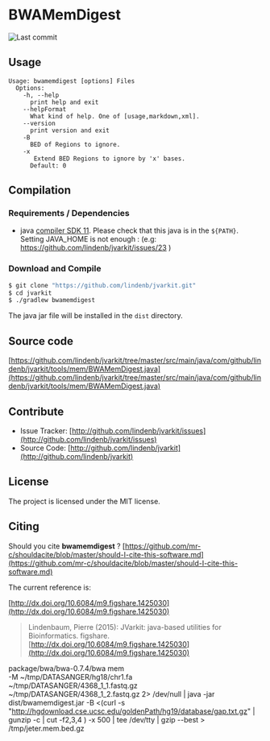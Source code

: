 # BWAMemDigest

![Last commit](https://img.shields.io/github/last-commit/lindenb/jvarkit.png)




## Usage

```
Usage: bwamemdigest [options] Files
  Options:
    -h, --help
      print help and exit
    --helpFormat
      What kind of help. One of [usage,markdown,xml].
    --version
      print version and exit
    -B
      BED of Regions to ignore.
    -x
       Extend BED Regions to ignore by 'x' bases.
      Default: 0

```

## Compilation

### Requirements / Dependencies

* java [compiler SDK 11](https://jdk.java.net/11/). Please check that this java is in the `${PATH}`. Setting JAVA_HOME is not enough : (e.g: https://github.com/lindenb/jvarkit/issues/23 )


### Download and Compile

```bash
$ git clone "https://github.com/lindenb/jvarkit.git"
$ cd jvarkit
$ ./gradlew bwamemdigest
```

The java jar file will be installed in the `dist` directory.

## Source code 

[https://github.com/lindenb/jvarkit/tree/master/src/main/java/com/github/lindenb/jvarkit/tools/mem/BWAMemDigest.java](https://github.com/lindenb/jvarkit/tree/master/src/main/java/com/github/lindenb/jvarkit/tools/mem/BWAMemDigest.java)


## Contribute

- Issue Tracker: [http://github.com/lindenb/jvarkit/issues](http://github.com/lindenb/jvarkit/issues)
- Source Code: [http://github.com/lindenb/jvarkit](http://github.com/lindenb/jvarkit)

## License

The project is licensed under the MIT license.

## Citing

Should you cite **bwamemdigest** ? [https://github.com/mr-c/shouldacite/blob/master/should-I-cite-this-software.md](https://github.com/mr-c/shouldacite/blob/master/should-I-cite-this-software.md)

The current reference is:

[http://dx.doi.org/10.6084/m9.figshare.1425030](http://dx.doi.org/10.6084/m9.figshare.1425030)

> Lindenbaum, Pierre (2015): JVarkit: java-based utilities for Bioinformatics. figshare.
> [http://dx.doi.org/10.6084/m9.figshare.1425030](http://dx.doi.org/10.6084/m9.figshare.1425030)

package/bwa/bwa-0.7.4/bwa mem \
 -M  ~/tmp/DATASANGER/hg18/chr1.fa  \
 ~/tmp/DATASANGER/4368_1_1.fastq.gz  ~/tmp/DATASANGER/4368_1_2.fastq.gz 2> /dev/null | 
 java -jar dist/bwamemdigest.jar -B <(curl -s "http://hgdownload.cse.ucsc.edu/goldenPath/hg19/database/gap.txt.gz" | gunzip -c | cut -f2,3,4 ) -x 500  | tee /dev/tty | gzip --best > /tmp/jeter.mem.bed.gz


